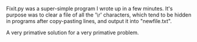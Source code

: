 Fixit.py was a super-simple program I wrote up in a few minutes. It's purpose was to clear a file of all the '\r' characters, which tend to be hidden in programs after copy-pasting lines, and output it into "newfile.txt".

A very primative solution for a very primative problem.
